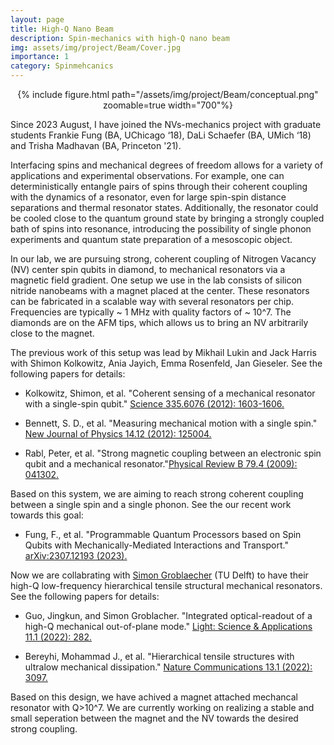 ```yaml
---
layout: page
title: High-Q Nano Beam
description: Spin-mechanics with high-Q nano beam
img: assets/img/project/Beam/Cover.jpg
importance: 1
category: Spinmehcanics
---
```

<div class="row mt-6">
    <div class="col-sm mt-3 mt-md-0" align="center">
        {% include figure.html path="/assets/img/project/Beam/conceptual.png" zoomable=true width="700"%}
    </div>
</div>

Since 2023 August, I have joined the NVs-mechanics project with graduate students Frankie Fung (BA, UChicago ‘18), DaLi Schaefer (BA, UMich ‘18) and Trisha Madhavan (BA, Princeton '21).

Interfacing spins and mechanical degrees of freedom allows for a variety of applications and experimental observations. For example, one can deterministically entangle pairs of spins through their coherent coupling with the dynamics of a resonator, even for large spin-spin distance separations and thermal resonator states. Additionally, the resonator could be cooled close to the quantum ground state by bringing a strongly coupled bath of spins into resonance, introducing the possibility of single phonon experiments and quantum state preparation of a mesoscopic object.

In our lab, we are pursuing strong, coherent coupling of Nitrogen Vacancy (NV) center spin qubits in diamond, to mechanical resonators via a magnetic field gradient. One setup we use in the lab consists of silicon nitride nanobeams with a magnet placed at the center. These resonators can be fabricated in a scalable way with several resonators per chip. Frequencies are typically ~ 1 MHz with quality factors of ~ 10^7. The diamonds are on the AFM tips, which allows us to bring an NV arbitrarily close to the magnet. 

The previous work of this setup was lead by Mikhail Lukin and Jack Harris with Shimon Kolkowitz,  Ania Jayich, Emma Rosenfeld, Jan Gieseler.
See the following papers for details:

- Kolkowitz, Shimon, et al. "Coherent sensing of a mechanical resonator with a single-spin qubit." [Science 335.6076 (2012): 1603-1606.](https://www.science.org/doi/10.1126/science.1216821)

- Bennett, S. D., et al. "Measuring mechanical motion with a single spin." [New Journal of Physics 14.12 (2012): 125004.](https://iopscience.iop.org/article/10.1088/1367-2630/14/12/125004)

- Rabl, Peter, et al. "Strong magnetic coupling between an electronic spin qubit and a mechanical resonator."[Physical Review B 79.4 (2009): 041302.](https://link.aps.org/doi/10.1103/PhysRevB.79.041302)

Based on this system, we are aiming to reach strong coherent coupling between a single spin and a single phonon.
See the our recent work towards this goal:
- Fung, F., et al. "Programmable Quantum Processors based on Spin Qubits with Mechanically-Mediated Interactions and Transport." [arXiv:2307.12193 (2023).](https://arxiv.org/abs/2307.12193)

Now we are collabrating with [Simon Groblaecher](https://groeblacherlab.tudelft.nl) (TU Delft) to have their high-Q low-frequency hierarchical tensile structural mechanical resonators. See the following papers for details:
- Guo, Jingkun, and Simon Groblacher. "Integrated optical-readout of a high-Q mechanical out-of-plane mode." [Light: Science & Applications 11.1 (2022): 282.](https://www.nature.com/articles/s41377-022-00966-7)

- Bereyhi, Mohammad J., et al. "Hierarchical tensile structures with ultralow mechanical dissipation." [Nature Communications 13.1 (2022): 3097.](https://www.nature.com/articles/s41467-022-30586-z)

Based on this design, we have achived a magnet attached mechancal resonator with Q>10^7. We are currently working on realizing a stable and small seperation between the magnet and the NV towards the desired strong coupling.
